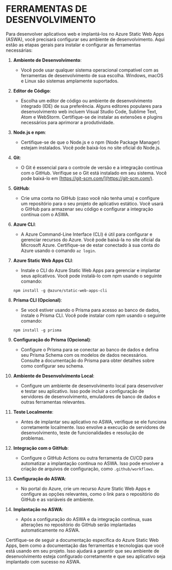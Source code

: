 # FERRAMENTAS DE DESENVOLVIMENTO
Para desenvolver aplicativos web e implantá-los no Azure Static Web Apps (ASWA), você precisará configurar seu ambiente de desenvolvimento. Aqui estão as etapas gerais para instalar e configurar as ferramentas necessárias:

1. **Ambiente de Desenvolvimento**:
   - Você pode usar qualquer sistema operacional compatível com as ferramentas de desenvolvimento de sua escolha. Windows, macOS e Linux são sistemas amplamente suportados.

2. **Editor de Código**:
   - Escolha um editor de código ou ambiente de desenvolvimento integrado (IDE) de sua preferência. Alguns editores populares para desenvolvimento web incluem Visual Studio Code, Sublime Text, Atom e WebStorm. Certifique-se de instalar as extensões e plugins necessários para aprimorar a produtividade.

3. **Node.js e npm**:
   - Certifique-se de que o Node.js e o npm (Node Package Manager) estejam instalados. Você pode baixá-los no site oficial do Node.js.

4. **Git**:
   - O Git é essencial para o controle de versão e a integração contínua com o GitHub. Verifique se o Git está instalado em seu sistema. Você pode baixá-lo em [https://git-scm.com/](https://git-scm.com/).

5. **GitHub**: 
   - Crie uma conta no GitHub (caso você não tenha uma) e configure um repositório para o seu projeto de aplicativo estático. Você usará o GitHub para armazenar seu código e configurar a integração contínua com o ASWA.

6. **Azure CLI**:
   - A Azure Command-Line Interface (CLI) é útil para configurar e gerenciar recursos do Azure. Você pode baixá-la no site oficial da Microsoft Azure. Certifique-se de estar conectado à sua conta do Azure usando o comando `az login`.

7. **Azure Static Web Apps CLI**:
   - Instale o CLI do Azure Static Web Apps para gerenciar e implantar seus aplicativos. Você pode instalá-lo com npm usando o seguinte comando:
   ```
   npm install -g @azure/static-web-apps-cli
   ```

8. **Prisma CLI (Opcional)**:
   - Se você estiver usando o Prisma para acesso ao banco de dados, instale o Prisma CLI. Você pode instalar com npm usando o seguinte comando:
   ```
   npm install -g prisma
   ```

9. **Configuração do Prisma (Opcional)**:
   - Configure o Prisma para se conectar ao banco de dados e defina seu Prisma Schema com os modelos de dados necessários. Consulte a documentação do Prisma para obter detalhes sobre como configurar seu schema.

10. **Ambiente de Desenvolvimento Local**:
    - Configure um ambiente de desenvolvimento local para desenvolver e testar seu aplicativo. Isso pode incluir a configuração de servidores de desenvolvimento, emuladores de banco de dados e outras ferramentas relevantes.

11. **Teste Localmente**:
    - Antes de implantar seu aplicativo no ASWA, verifique se ele funciona corretamente localmente. Isso envolve a execução de servidores de desenvolvimento, teste de funcionalidades e resolução de problemas.

12. **Integração com o GitHub**:
    - Configure o GitHub Actions ou outra ferramenta de CI/CD para automatizar a implantação contínua no ASWA. Isso pode envolver a criação de arquivos de configuração, como `.github/workflows`.

13. **Configuração do ASWA**:
    - No portal do Azure, crie um recurso Azure Static Web Apps e configure as opções relevantes, como o link para o repositório do GitHub e as variáveis de ambiente.

14. **Implantação no ASWA**:
    - Após a configuração do ASWA e da integração contínua, suas alterações no repositório do GitHub serão implantadas automaticamente no ASWA.

Certifique-se de seguir a documentação específica do Azure Static Web Apps, bem como a documentação das ferramentas e tecnologias que você está usando em seu projeto. Isso ajudará a garantir que seu ambiente de desenvolvimento esteja configurado corretamente e que seu aplicativo seja implantado com sucesso no ASWA.